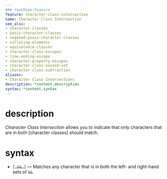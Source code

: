 ```yaml
---
### YamlMime:Feature
feature: character-class-intersection
name: Character Class Intersection
see_also:
- character-classes
- posix-character-classes
- negated-posix-character-classes
- collating-elements
- equivalence-classes
- character-class-escapes
- line-ending-escape
- character-property-escapes
- character-class-nested-set
- character-class-subtraction
aliases:
- Character Class Intersections
description: *content.description
syntax: *content.syntax
---
```

# description

<dfn>Character Class Intersection</dfn> allows you to indicate that only characters that are in both [character classes] should match.

# syntax

- `[…&&…]` &mdash; Matches any character that is in both the left- and right-hand sets of `&&`.